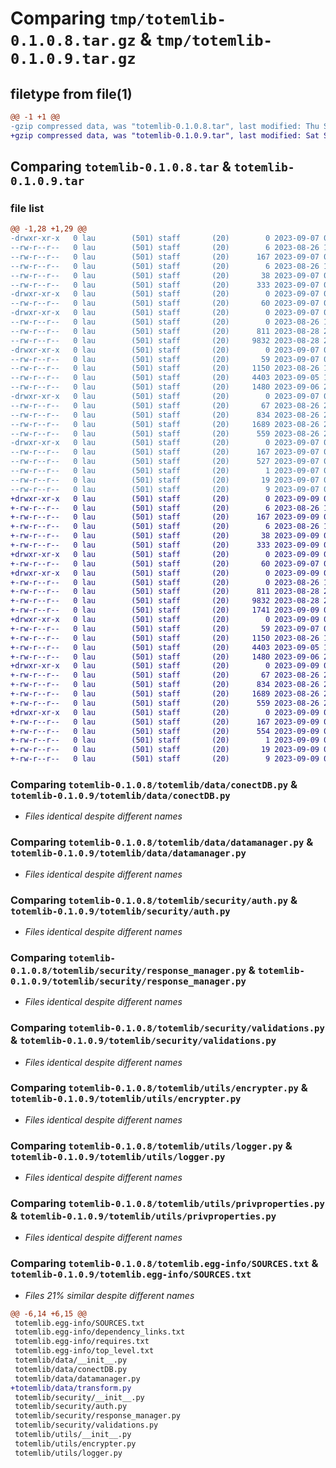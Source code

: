 # Comparing `tmp/totemlib-0.1.0.8.tar.gz` & `tmp/totemlib-0.1.0.9.tar.gz`

## filetype from file(1)

```diff
@@ -1 +1 @@
-gzip compressed data, was "totemlib-0.1.0.8.tar", last modified: Thu Sep  7 02:58:21 2023, max compression
+gzip compressed data, was "totemlib-0.1.0.9.tar", last modified: Sat Sep  9 00:43:38 2023, max compression
```

## Comparing `totemlib-0.1.0.8.tar` & `totemlib-0.1.0.9.tar`

### file list

```diff
@@ -1,28 +1,29 @@
-drwxr-xr-x   0 lau        (501) staff       (20)        0 2023-09-07 02:58:21.209823 totemlib-0.1.0.8/
--rw-r--r--   0 lau        (501) staff       (20)        6 2023-08-26 15:31:59.000000 totemlib-0.1.0.8/LICENSE
--rw-r--r--   0 lau        (501) staff       (20)      167 2023-09-07 02:58:21.209630 totemlib-0.1.0.8/PKG-INFO
--rw-r--r--   0 lau        (501) staff       (20)        6 2023-08-26 15:31:47.000000 totemlib-0.1.0.8/README.md
--rw-r--r--   0 lau        (501) staff       (20)       38 2023-09-07 02:58:21.210023 totemlib-0.1.0.8/setup.cfg
--rw-r--r--   0 lau        (501) staff       (20)      333 2023-09-07 02:56:36.000000 totemlib-0.1.0.8/setup.py
-drwxr-xr-x   0 lau        (501) staff       (20)        0 2023-09-07 02:58:21.202242 totemlib-0.1.0.8/totemlib/
--rw-r--r--   0 lau        (501) staff       (20)       60 2023-09-07 02:56:27.000000 totemlib-0.1.0.8/totemlib/__init__.py
-drwxr-xr-x   0 lau        (501) staff       (20)        0 2023-09-07 02:58:21.205101 totemlib-0.1.0.8/totemlib/data/
--rw-r--r--   0 lau        (501) staff       (20)        0 2023-08-26 16:45:41.000000 totemlib-0.1.0.8/totemlib/data/__init__.py
--rw-r--r--   0 lau        (501) staff       (20)      811 2023-08-28 20:10:53.000000 totemlib-0.1.0.8/totemlib/data/conectDB.py
--rw-r--r--   0 lau        (501) staff       (20)     9832 2023-08-28 23:46:56.000000 totemlib-0.1.0.8/totemlib/data/datamanager.py
-drwxr-xr-x   0 lau        (501) staff       (20)        0 2023-09-07 02:58:21.206713 totemlib-0.1.0.8/totemlib/security/
--rw-r--r--   0 lau        (501) staff       (20)       59 2023-09-07 02:56:04.000000 totemlib-0.1.0.8/totemlib/security/__init__.py
--rw-r--r--   0 lau        (501) staff       (20)     1150 2023-08-26 18:18:06.000000 totemlib-0.1.0.8/totemlib/security/auth.py
--rw-r--r--   0 lau        (501) staff       (20)     4403 2023-09-05 13:35:57.000000 totemlib-0.1.0.8/totemlib/security/response_manager.py
--rw-r--r--   0 lau        (501) staff       (20)     1480 2023-09-06 20:54:14.000000 totemlib-0.1.0.8/totemlib/security/validations.py
-drwxr-xr-x   0 lau        (501) staff       (20)        0 2023-09-07 02:58:21.208891 totemlib-0.1.0.8/totemlib/utils/
--rw-r--r--   0 lau        (501) staff       (20)       67 2023-08-26 20:42:48.000000 totemlib-0.1.0.8/totemlib/utils/__init__.py
--rw-r--r--   0 lau        (501) staff       (20)      834 2023-08-26 20:01:18.000000 totemlib-0.1.0.8/totemlib/utils/encrypter.py
--rw-r--r--   0 lau        (501) staff       (20)     1689 2023-08-26 21:44:30.000000 totemlib-0.1.0.8/totemlib/utils/logger.py
--rw-r--r--   0 lau        (501) staff       (20)      559 2023-08-26 21:39:51.000000 totemlib-0.1.0.8/totemlib/utils/privproperties.py
-drwxr-xr-x   0 lau        (501) staff       (20)        0 2023-09-07 02:58:21.204438 totemlib-0.1.0.8/totemlib.egg-info/
--rw-r--r--   0 lau        (501) staff       (20)      167 2023-09-07 02:58:21.000000 totemlib-0.1.0.8/totemlib.egg-info/PKG-INFO
--rw-r--r--   0 lau        (501) staff       (20)      527 2023-09-07 02:58:21.000000 totemlib-0.1.0.8/totemlib.egg-info/SOURCES.txt
--rw-r--r--   0 lau        (501) staff       (20)        1 2023-09-07 02:58:21.000000 totemlib-0.1.0.8/totemlib.egg-info/dependency_links.txt
--rw-r--r--   0 lau        (501) staff       (20)       19 2023-09-07 02:58:21.000000 totemlib-0.1.0.8/totemlib.egg-info/requires.txt
--rw-r--r--   0 lau        (501) staff       (20)        9 2023-09-07 02:58:21.000000 totemlib-0.1.0.8/totemlib.egg-info/top_level.txt
+drwxr-xr-x   0 lau        (501) staff       (20)        0 2023-09-09 00:43:38.204862 totemlib-0.1.0.9/
+-rw-r--r--   0 lau        (501) staff       (20)        6 2023-08-26 15:31:59.000000 totemlib-0.1.0.9/LICENSE
+-rw-r--r--   0 lau        (501) staff       (20)      167 2023-09-09 00:43:38.204681 totemlib-0.1.0.9/PKG-INFO
+-rw-r--r--   0 lau        (501) staff       (20)        6 2023-08-26 15:31:47.000000 totemlib-0.1.0.9/README.md
+-rw-r--r--   0 lau        (501) staff       (20)       38 2023-09-09 00:43:38.204926 totemlib-0.1.0.9/setup.cfg
+-rw-r--r--   0 lau        (501) staff       (20)      333 2023-09-09 00:43:08.000000 totemlib-0.1.0.9/setup.py
+drwxr-xr-x   0 lau        (501) staff       (20)        0 2023-09-09 00:43:38.199814 totemlib-0.1.0.9/totemlib/
+-rw-r--r--   0 lau        (501) staff       (20)       60 2023-09-07 02:56:27.000000 totemlib-0.1.0.9/totemlib/__init__.py
+drwxr-xr-x   0 lau        (501) staff       (20)        0 2023-09-09 00:43:38.201285 totemlib-0.1.0.9/totemlib/data/
+-rw-r--r--   0 lau        (501) staff       (20)        0 2023-08-26 16:45:41.000000 totemlib-0.1.0.9/totemlib/data/__init__.py
+-rw-r--r--   0 lau        (501) staff       (20)      811 2023-08-28 20:10:53.000000 totemlib-0.1.0.9/totemlib/data/conectDB.py
+-rw-r--r--   0 lau        (501) staff       (20)     9832 2023-08-28 23:46:56.000000 totemlib-0.1.0.9/totemlib/data/datamanager.py
+-rw-r--r--   0 lau        (501) staff       (20)     1741 2023-09-09 00:39:56.000000 totemlib-0.1.0.9/totemlib/data/transform.py
+drwxr-xr-x   0 lau        (501) staff       (20)        0 2023-09-09 00:43:38.202720 totemlib-0.1.0.9/totemlib/security/
+-rw-r--r--   0 lau        (501) staff       (20)       59 2023-09-07 02:56:04.000000 totemlib-0.1.0.9/totemlib/security/__init__.py
+-rw-r--r--   0 lau        (501) staff       (20)     1150 2023-08-26 18:18:06.000000 totemlib-0.1.0.9/totemlib/security/auth.py
+-rw-r--r--   0 lau        (501) staff       (20)     4403 2023-09-05 13:35:57.000000 totemlib-0.1.0.9/totemlib/security/response_manager.py
+-rw-r--r--   0 lau        (501) staff       (20)     1480 2023-09-06 20:54:14.000000 totemlib-0.1.0.9/totemlib/security/validations.py
+drwxr-xr-x   0 lau        (501) staff       (20)        0 2023-09-09 00:43:38.204226 totemlib-0.1.0.9/totemlib/utils/
+-rw-r--r--   0 lau        (501) staff       (20)       67 2023-08-26 20:42:48.000000 totemlib-0.1.0.9/totemlib/utils/__init__.py
+-rw-r--r--   0 lau        (501) staff       (20)      834 2023-08-26 20:01:18.000000 totemlib-0.1.0.9/totemlib/utils/encrypter.py
+-rw-r--r--   0 lau        (501) staff       (20)     1689 2023-08-26 21:44:30.000000 totemlib-0.1.0.9/totemlib/utils/logger.py
+-rw-r--r--   0 lau        (501) staff       (20)      559 2023-08-26 21:39:51.000000 totemlib-0.1.0.9/totemlib/utils/privproperties.py
+drwxr-xr-x   0 lau        (501) staff       (20)        0 2023-09-09 00:43:38.200511 totemlib-0.1.0.9/totemlib.egg-info/
+-rw-r--r--   0 lau        (501) staff       (20)      167 2023-09-09 00:43:38.000000 totemlib-0.1.0.9/totemlib.egg-info/PKG-INFO
+-rw-r--r--   0 lau        (501) staff       (20)      554 2023-09-09 00:43:38.000000 totemlib-0.1.0.9/totemlib.egg-info/SOURCES.txt
+-rw-r--r--   0 lau        (501) staff       (20)        1 2023-09-09 00:43:38.000000 totemlib-0.1.0.9/totemlib.egg-info/dependency_links.txt
+-rw-r--r--   0 lau        (501) staff       (20)       19 2023-09-09 00:43:38.000000 totemlib-0.1.0.9/totemlib.egg-info/requires.txt
+-rw-r--r--   0 lau        (501) staff       (20)        9 2023-09-09 00:43:38.000000 totemlib-0.1.0.9/totemlib.egg-info/top_level.txt
```

### Comparing `totemlib-0.1.0.8/totemlib/data/conectDB.py` & `totemlib-0.1.0.9/totemlib/data/conectDB.py`

 * *Files identical despite different names*

### Comparing `totemlib-0.1.0.8/totemlib/data/datamanager.py` & `totemlib-0.1.0.9/totemlib/data/datamanager.py`

 * *Files identical despite different names*

### Comparing `totemlib-0.1.0.8/totemlib/security/auth.py` & `totemlib-0.1.0.9/totemlib/security/auth.py`

 * *Files identical despite different names*

### Comparing `totemlib-0.1.0.8/totemlib/security/response_manager.py` & `totemlib-0.1.0.9/totemlib/security/response_manager.py`

 * *Files identical despite different names*

### Comparing `totemlib-0.1.0.8/totemlib/security/validations.py` & `totemlib-0.1.0.9/totemlib/security/validations.py`

 * *Files identical despite different names*

### Comparing `totemlib-0.1.0.8/totemlib/utils/encrypter.py` & `totemlib-0.1.0.9/totemlib/utils/encrypter.py`

 * *Files identical despite different names*

### Comparing `totemlib-0.1.0.8/totemlib/utils/logger.py` & `totemlib-0.1.0.9/totemlib/utils/logger.py`

 * *Files identical despite different names*

### Comparing `totemlib-0.1.0.8/totemlib/utils/privproperties.py` & `totemlib-0.1.0.9/totemlib/utils/privproperties.py`

 * *Files identical despite different names*

### Comparing `totemlib-0.1.0.8/totemlib.egg-info/SOURCES.txt` & `totemlib-0.1.0.9/totemlib.egg-info/SOURCES.txt`

 * *Files 21% similar despite different names*

```diff
@@ -6,14 +6,15 @@
 totemlib.egg-info/SOURCES.txt
 totemlib.egg-info/dependency_links.txt
 totemlib.egg-info/requires.txt
 totemlib.egg-info/top_level.txt
 totemlib/data/__init__.py
 totemlib/data/conectDB.py
 totemlib/data/datamanager.py
+totemlib/data/transform.py
 totemlib/security/__init__.py
 totemlib/security/auth.py
 totemlib/security/response_manager.py
 totemlib/security/validations.py
 totemlib/utils/__init__.py
 totemlib/utils/encrypter.py
 totemlib/utils/logger.py
```

